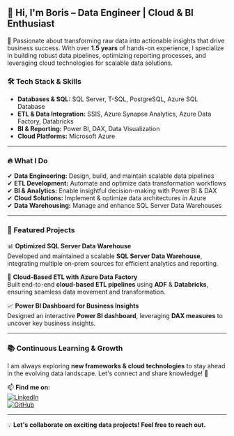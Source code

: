 ## 👋 Hi, I'm Boris – Data Engineer | Cloud & BI Enthusiast  

🚀 Passionate about transforming raw data into actionable insights that drive business success. With over **1.5 years** of hands-on experience, I specialize in building robust data pipelines, optimizing reporting processes, and leveraging cloud technologies for scalable data solutions.

### 🛠️ Tech Stack & Skills
- **Databases & SQL:** SQL Server, T-SQL, PostgreSQL, Azure SQL Database
- **ETL & Data Integration:** SSIS, Azure Synapse Analytics, Azure Data Factory, Databricks  
- **BI & Reporting:** Power BI, DAX, Data Visualization  
- **Cloud Platforms:** Microsoft Azure  

---

### 🔥 What I Do
✔ **Data Engineering:** Design, build, and maintain scalable data pipelines  
✔ **ETL Development:** Automate and optimize data transformation workflows  
✔ **BI & Analytics:** Enable insightful decision-making with Power BI & DAX  
✔ **Cloud Solutions:** Implement & optimize data architectures in Azure  
✔ **Data Warehousing:** Manage and enhance SQL Server Data Warehouses  

---

### 📌 Featured Projects
📊 **Optimized SQL Server Data Warehouse**  
Developed and maintained a scalable **SQL Server Data Warehouse**, integrating multiple on-prem sources for efficient analytics and reporting. 

🔗 **Cloud-Based ETL with Azure Data Factory**  
Built end-to-end **cloud-based ETL pipelines** using **ADF** & **Databricks**, ensuring seamless data movement and transformation. 

📈 **Power BI Dashboard for Business Insights**  
Designed an interactive **Power BI dashboard**, leveraging **DAX measures** to uncover key business insights. 

---

### 📚 Continuous Learning & Growth
I am always exploring **new frameworks & cloud technologies** to stay ahead in the evolving data landscape. Let's connect and share knowledge! 🚀

📫 **Find me on:**  
[![LinkedIn](https://img.shields.io/badge/LinkedIn-Connect-blue?logo=linkedin)](https://www.linkedin.com/in/boris-keckarovski/)  
[![GitHub](https://img.shields.io/badge/GitHub-Profile-black?logo=github)](https://github.com/your-github)  

---

💡 **Let's collaborate on exciting data projects! Feel free to reach out.**
